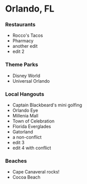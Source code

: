 # Orlando, FL

### Restaurants
- Rocco's Tacos
- Pharmacy
- another edit
- edit 2

### Theme Parks
- Disney World
- Universal Orlando

### Local Hangouts
- Captain Blackbeard's mini golfing
- Orlando Eye
- Millenia Mall
- Town of Celebration
- Florida Everglades
- Gatorland
- a non-conflict
- edit 3
- edit 4 with conflict

### Beaches
- Cape Canaveral rocks!
- Cocoa Beach
